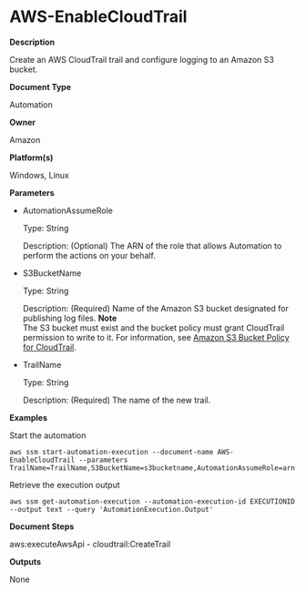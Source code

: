# AWS\-EnableCloudTrail<a name="automation-aws-enablecloudtrail"></a>

**Description**

Create an AWS CloudTrail trail and configure logging to an Amazon S3 bucket\.

**Document Type**

Automation

**Owner**

Amazon

**Platform\(s\)**

Windows, Linux

**Parameters**
+ AutomationAssumeRole

  Type: String

  Description: \(Optional\) The ARN of the role that allows Automation to perform the actions on your behalf\.
+ S3BucketName

  Type: String

  Description: \(Required\) Name of the Amazon S3 bucket designated for publishing log files\.
**Note**  
The S3 bucket must exist and the bucket policy must grant CloudTrail permission to write to it\. For information, see [Amazon S3 Bucket Policy for CloudTrail](https://docs.aws.amazon.com/awscloudtrail/latest/userguide/create-s3-bucket-policy-for-cloudtrail.html)\.
+ TrailName

  Type: String

  Description: \(Required\) The name of the new trail\.

**Examples**

Start the automation

```
aws ssm start-automation-execution --document-name AWS-EnableCloudTrail --parameters TrailName=TrailName,S3BucketName=s3bucketname,AutomationAssumeRole=arn:aws:iam::123456789012:role/AutomationRole
```

Retrieve the execution output

```
aws ssm get-automation-execution --automation-execution-id EXECUTIONID --output text --query 'AutomationExecution.Output'
```

**Document Steps**

aws:executeAwsApi \- cloudtrail:CreateTrail

**Outputs**

None